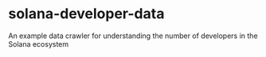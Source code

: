 # solana-developer-data
An example data crawler for understanding the number of developers in the Solana ecosystem
